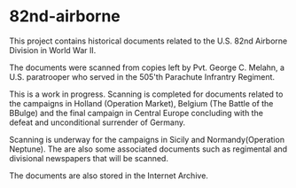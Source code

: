 # 82nd-airborne

This project contains historical documents related to the U.S. 82nd Airborne Division in World War II.

The documents were scanned from copies left by Pvt. George C. Melahn, a U.S. paratrooper who served in the 505'th Parachute Infrantry Regiment.

This is a work in progress. Scanning is completed for documents related to the campaigns in Holland (Operation Market), Belgium (The Battle of the BBulge) and the final campaign in Central Europe concluding with the defeat and unconditional surrender of Germany.

Scanning is underway for the campaigns in Sicily and Normandy(Operation Neptune).  The are also some associated documents such as regimental and divisional newspapers that will be scanned.

The documents are also stored in the Internet Archive.
